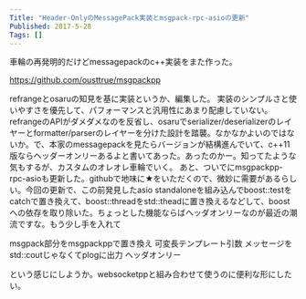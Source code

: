 ```yaml
---
Title: "Header-OnlyのMessagePack実装とmsgpack-rpc-asioの更新"
Published: 2017-5-28
Tags: []
---
```


車輪の再発明的だけどmessagepackのc++実装をまた作った。


https://github.com/ousttrue/msgpackpp

refrangeとosaruの知見を基に実装というか、編集した。
実装のシンプルさと使いやすさを優先して、パフォーマンスと汎用性にあまり配慮していない。refrangeのAPIがダメダメなのを反省し、osaruでserializer/deserializerのレイヤーとformatter/parserのレイヤーを分けた設計を踏襲。なかなかよいのではないか。で、本家のmessagepackを見たらバージョンが結構進んでいて、c++11版ならヘッダーオンリーあるよと書いてあった。あったのかー。知ってたような気もするが、カスタムのオレオレ車輪でいく。
あと、ついでにmsgpackpp-rpc-asioも更新した。githubで地味に★をいただくので、微妙に需要があるらしい。今回の更新で、この前発見したasio standaloneを組み込んでboost::testをcatchで置き換えて、boost::threadをstd::theadに置き換えるなどして、boostへの依存を取り除いた。ちょっとした機能ならばヘッダオンリーなのが最近の潮流ですな。もう少し手を入れて

msgpack部分をmsgpackppで置き換え
可変長テンプレート引数
メッセージをstd::coutじゃなくてplogに出力
ヘッダオンリー

という感じにしようか。websocketppと組み合わせて使うのに便利な形にしたい。
